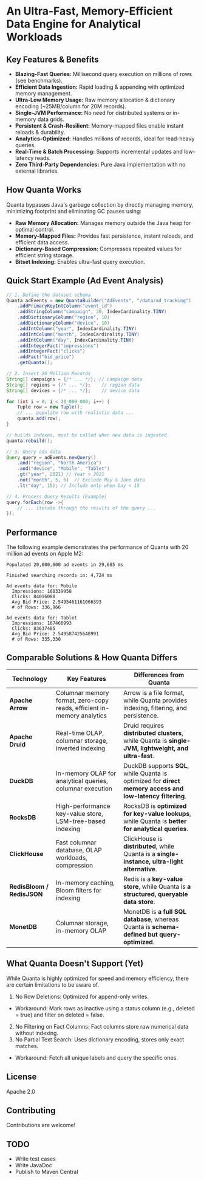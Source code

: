 # An Ultra-Fast, Memory-Efficient Data Engine for Analytical Workloads

## Key Features & Benefits
* **Blazing-Fast Queries:** Millisecond query execution on millions of rows (see benchmarks).
* **Efficient Data Ingestion:** Rapid loading & appending with optimized memory management.
* **Ultra-Low Memory Usage:** Raw memory allocation & dictionary encoding (~25MB/column for 20M records).
* **Single-JVM Performance:** No need for distributed systems or in-memory data grids.
* **Persistent & Crash-Resilient:** Memory-mapped files enable instant reloads & durability.
* **Analytics-Optimized:** Handles millions of records, ideal for read-heavy queries.
* **Real-Time & Batch Processing:** Supports incremental updates and low-latency reads.
* **Zero Third-Party Dependencies:** Pure Java implementation with no external libraries.

## How Quanta Works
Quanta bypasses Java's garbage collection by directly managing memory, minimizing footprint and eliminating GC pauses using:
* **Raw Memory Allocation:** Manages memory outside the Java heap for optimal control.
* **Memory-Mapped Files:** Provides fast persistence, instant reloads, and efficient data access.
* **Dictionary-Based Compression:** Compresses repeated values for efficient string storage.
* **Bitset Indexing:** Enables ultra-fast query execution.

## Quick Start Example (Ad Event Analysis)

```java
// 1. Define the dataset schema
Quanta adEvents = new QuantaBuilder("AdEvents", "/data/ad_tracking")
    .addPrimaryKeyIntColumn("event_id")
    .addStringColumn("campaign", 30, IndexCardinality.TINY)
    .addDictionaryColumn("region", 10)
    .addDictionaryColumn("device", 10)
    .addIntColumn("year", IndexCardinality.TINY)
    .addIntColumn("month", IndexCardinality.TINY)
    .addIntColumn("day", IndexCardinality.TINY)
    .addIntegerFact("impressions")
    .addIntegerFact("clicks")
    .addFact("bid_price")
    .getQuanta();

// 2. Insert 20 Million Records 
String[] campaigns = {/* ... */}; // campaign data
String[] regions = {/* ... */};    // region data
String[] devices = {/* ... */};    // device data

for (int i = 0; i < 20_000_000; i++) {
    Tuple row = new Tuple();
    // ... populate row with realistic data ...
    quanta.add(row);
}

// builds indexes, must be called when new data is ingested
quanta.rebuild(); 

// 3. Query ads data
Query query = adEvents.newQuery()
    .and("region", "North America")
    .and("device", "Mobile", "Tablet")
    .gt("year", 2021) // Year > 2021
    .not("month", 5, 6)  // Exclude May & June data
    .lt("day", 15); // Include only when Day < 15

// 4. Process Query Results (Example)
query.forEach(row ->{
    // ... iterate through the results of the query ...
});
```

## Performance
The following example demonstrates the performance of Quanta with 20 million ad events on Apple M2:

```text
Populated 20,000,000 ad events in 29,685 ms

Finished searching records in: 4,724 ms

Ad events data for: Mobile
  Impressions: 168339958
  Clicks: 84016088
  Avg Bid Price: 2.5495461161066393
  # of Rows: 336,966

Ad events data for: Tablet
  Impressions: 167460993
  Clicks: 83637485
  Avg Bid Price: 2.549587425648991
  # of Rows: 335,330
```

## Comparable Solutions & How Quanta Differs
| Technology       | Key Features                                     | Differences from Quanta                                      |
|-----------------|-------------------------------------------------|--------------------------------------------------------------|
| **Apache Arrow** | Columnar memory format, zero-copy reads, efficient in-memory analytics | Arrow is a file format, while Quanta provides indexing, filtering, and persistence. |
| **Apache Druid** | Real-time OLAP, columnar storage, inverted indexing | Druid requires **distributed clusters**, while Quanta is **single-JVM, lightweight, and ultra-fast**. |
| **DuckDB**       | In-memory OLAP for analytical queries, columnar execution | DuckDB supports **SQL**, while Quanta is optimized for **direct memory access and low-latency filtering**. |
| **RocksDB**      | High-performance key-value store, LSM-tree-based indexing | RocksDB is **optimized for key-value lookups**, while Quanta is **better for analytical queries**. |
| **ClickHouse**   | Fast columnar database, OLAP workloads, compression | ClickHouse is **distributed**, while Quanta is a **single-instance, ultra-light alternative**. |
| **RedisBloom / RedisJSON** | In-memory caching, Bloom filters for indexing | Redis is a **key-value store**, while Quanta is **a structured, queryable data store**. |
| **MonetDB**      | Columnar storage, in-memory OLAP | MonetDB is **a full SQL database**, whereas Quanta is **schema-defined but query-optimized**. |

## What Quanta Doesn't Support (Yet)
While Quanta is highly optimized for speed and memory efficiency, there are certain limitations to be aware of.

1. No Row Deletions: Optimized for append-only writes.
* Workaround: Mark rows as inactive using a status column (e.g., deleted = true) and filter on deleted = false.
2. No Filtering on Fact Columns: Fact columns store raw numerical data without indexing.
3. No Partial Text Search: Uses dictionary encoding, stores only exact matches.
* Workaround: Fetch all unique labels and query the specific ones.

## License

Apache 2.0  

## Contributing

Contributions are welcome!  

## TODO
* Write test cases
* Write JavaDoc
* Publish to Maven Central
